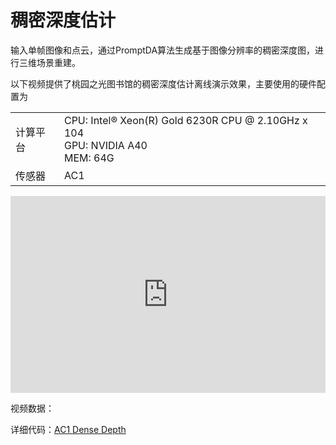 # 稠密深度估计  
输入单帧图像和点云，通过PromptDA算法生成基于图像分辨率的稠密深度图，进行三维场景重建。 

以下视频提供了桃园之光图书馆的稠密深度估计离线演示效果，主要使用的硬件配置为  
<div class="wy-table-responsive">
    <table class="docutils align-default">
        <tbody>
            <tr class="row-even">
                <td>计算平台</td>
                <td>CPU: Intel® Xeon(R) Gold 6230R CPU @ 2.10GHz x 104 <br> GPU: NVIDIA A40 <br> MEM: 64G </td>
            </tr>
            <tr class="row-odd">
                <td>传感器</td>
                <td>AC1</td>
            </tr>
        </tbody>
    </table>
</div> 
<iframe width="100%" height="315" src="https://cdn.robosense.cn/AC1dense_depth_net.mp4" frameborder="0" allowfullscreen></iframe>  

视频数据：  

详细代码：[AC1 Dense Depth](http://gitlab.robosense.cn/super_sensor_sdk/ros2_sdk/perception)   
